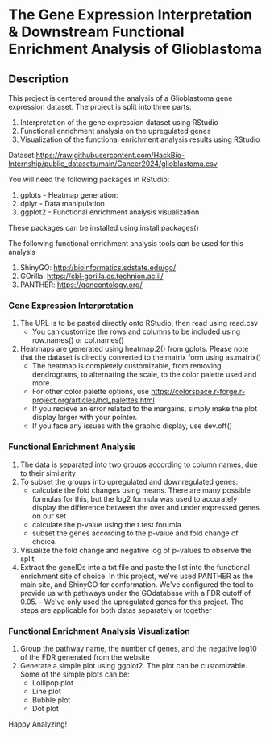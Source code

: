 # **The Gene Expression Interpretation & Downstream Functional Enrichment Analysis of Glioblastoma**

## **Description**
This project is centered around the analysis of a Glioblastoma gene expression dataset. The project is split into three parts:
1. Interpretation of the gene expression dataset using RStudio
2. Functional enrichment analysis on the upregulated genes
3. Visualization of the functional enrichment analysis results using RStudio

Dataset:https://raw.githubusercontent.com/HackBio-Internship/public_datasets/main/Cancer2024/glioblastoma.csv

You will need the following packages in RStudio:
1. gplots - Heatmap generation: 
2. dplyr - Data manipulation
3. ggplot2 - Functional enrichment analysis visualization

These packages can be installed using install.packages()

The following functional enrichment analysis tools can be used for this analysis
1. ShinyGO: http://bioinformatics.sdstate.edu/go/
2. GOrilla: https://cbl-gorilla.cs.technion.ac.il/
3. PANTHER: https://geneontology.org/

### **Gene Expression Interpretation**
1. The URL is to be pasted directly onto RStudio, then read using read.csv
     - You can customize the rows and columns to be included using row.names() or col.names()
2. Heatmaps are generated using heatmap.2() from gplots. Please note that the dataset is directly converted to the matrix form using as.matrix() 
     - The heatmap is completely customizable, from removing dendrograms, to alternating the scale, to the color palette used and more.
     - For other color palette options, use https://colorspace.r-forge.r-project.org/articles/hcl_palettes.html
     - If you recieve an error related to the margains, simply make the plot display larger with your pointer.
     - If you face any issues with the graphic display, use dev.off()

### **Functional Enrichment Analysis**
1. The data is separated into two groups according to column names, due to their similarity
2. To subset the groups into upregulated and downregulated genes:
     - calculate the fold changes using means. There are many possible formulas for this, but the log2 formula was used to accurately display the difference between the over and under expressed genes on our set
     - calculate the p-value using the t.test forumla
     - subset the genes according to the p-value and fold change of choice.
4. Visualize the fold change and negative log of p-values to observe the split
5. Extract the geneIDs into a txt file and paste the list into the functional enrichment site of choice. In this project, we've used PANTHER as the main site, and ShinyGO for conformation. We've configured the tool to provide us with pathways under the GOdatabase with a FDR cutoff of 0.05.
        - We've only used the upregulated genes for this project. The steps are applicable for both datas separately or together

### **Functional Enrichment Analysis Visualization**
1. Group the pathway name, the number of genes, and the negative log10 of the FDR generated from the website
2. Generate a simple plot using ggplot2. The plot can be customizable. Some of the simple plots can be:
     - Lollipop plot
     - Line plot
     - Bubble plot
     - Dot plot

Happy Analyzing!
